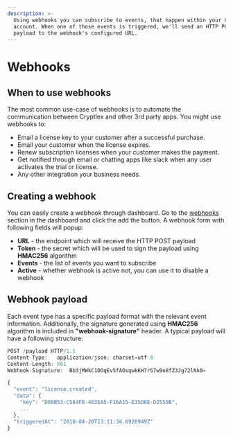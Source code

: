```yaml
---
description: >-
  Using webhooks you can subscribe to events, that happen within your Cryptlex
  account. When one of those events is triggered, we'll send an HTTP POST
  payload to the webhook's configured URL.
---
```


# Webhooks

## When to use webhooks

The most common use-case of webhooks is to automate the communication between Cryptlex and other 3rd party apps. You might use webhooks to:

* Email a license key to your customer after a successful purchase.
* Email your customer when the license expires.
* Renew subscription licenses when your customer makes the payment.
* Get notified through email or chatting apps like slack when any user activates the trial or license.
* Any other integration your business needs.

## Creating a webhook

You can easily create a webhook through dashboard. Go to the [webhooks](https://app.cryptlex.com/webhooks) section in the dashboard and click the add the button. A webhook form with following fields will popup: 

* **URL** - the endpoint which will receive the HTTP POST payload
* **Token** - the secret which will be used to sign the payload using **HMAC256** algorithm
* **Events** - the list of events you want to subscribe
* **Active** - whether webhook is active not, you can use it to disable a webhook

## Webhook payload

Each event type has a specific payload format with the relevant event information. Additionally, the signature generated using **HMAC256** algorithm is included in **"webhook-signature"** header. A typical payload will have a following structure:

```javascript
POST /payload HTTP/1.1
Content-Type:	application/json; charset=utf-8
Content-Length:	661
Webhook-Signature:	Bb3jMWkC1DOqEv5fAOsqwkKH7r57w9o8fZ3Jg72lNk0=

{
  "event": "license.created",
  "data": {
    "key": "D08B53-C564F8-463EA5-F16A15-E35D6E-D2559B",
    ...
  },
  "triggeredAt": "2018-04-20T13:11:34.6926949Z"
}
```



